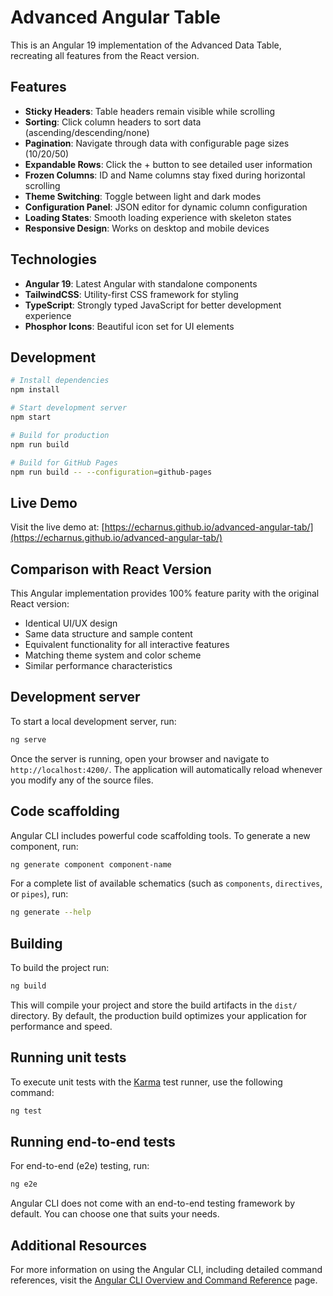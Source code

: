 # Advanced Angular Table

This is an Angular 19 implementation of the Advanced Data Table, recreating all features from the React version.

## Features

- **Sticky Headers**: Table headers remain visible while scrolling
- **Sorting**: Click column headers to sort data (ascending/descending/none)
- **Pagination**: Navigate through data with configurable page sizes (10/20/50)
- **Expandable Rows**: Click the + button to see detailed user information
- **Frozen Columns**: ID and Name columns stay fixed during horizontal scrolling
- **Theme Switching**: Toggle between light and dark modes
- **Configuration Panel**: JSON editor for dynamic column configuration
- **Loading States**: Smooth loading experience with skeleton states
- **Responsive Design**: Works on desktop and mobile devices

## Technologies

- **Angular 19**: Latest Angular with standalone components
- **TailwindCSS**: Utility-first CSS framework for styling
- **TypeScript**: Strongly typed JavaScript for better development experience
- **Phosphor Icons**: Beautiful icon set for UI elements

## Development

```bash
# Install dependencies
npm install

# Start development server
npm start

# Build for production
npm run build

# Build for GitHub Pages
npm run build -- --configuration=github-pages
```

## Live Demo

Visit the live demo at: [https://echarnus.github.io/advanced-angular-tab/](https://echarnus.github.io/advanced-angular-tab/)

## Comparison with React Version

This Angular implementation provides 100% feature parity with the original React version:

- Identical UI/UX design
- Same data structure and sample content
- Equivalent functionality for all interactive features
- Matching theme system and color scheme
- Similar performance characteristics

## Development server

To start a local development server, run:

```bash
ng serve
```

Once the server is running, open your browser and navigate to `http://localhost:4200/`. The application will automatically reload whenever you modify any of the source files.

## Code scaffolding

Angular CLI includes powerful code scaffolding tools. To generate a new component, run:

```bash
ng generate component component-name
```

For a complete list of available schematics (such as `components`, `directives`, or `pipes`), run:

```bash
ng generate --help
```

## Building

To build the project run:

```bash
ng build
```

This will compile your project and store the build artifacts in the `dist/` directory. By default, the production build optimizes your application for performance and speed.

## Running unit tests

To execute unit tests with the [Karma](https://karma-runner.github.io) test runner, use the following command:

```bash
ng test
```

## Running end-to-end tests

For end-to-end (e2e) testing, run:

```bash
ng e2e
```

Angular CLI does not come with an end-to-end testing framework by default. You can choose one that suits your needs.

## Additional Resources

For more information on using the Angular CLI, including detailed command references, visit the [Angular CLI Overview and Command Reference](https://angular.dev/tools/cli) page.
